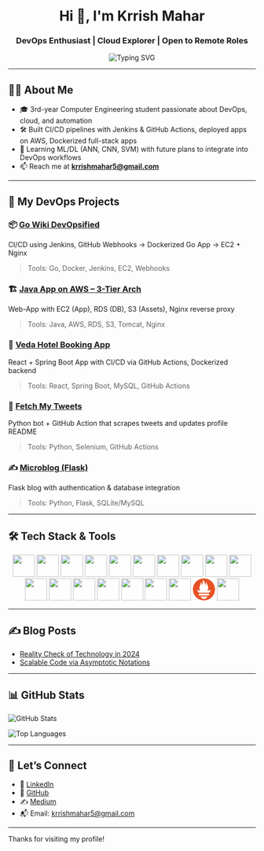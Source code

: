 <h1 align="center">Hi 👋, I'm Krrish Mahar</h1>
<h3 align="center">DevOps Enthusiast | Cloud Explorer | Open to Remote Roles</h3>

<p align="center">
  <img src="https://readme-typing-svg.herokuapp.com?font=Fira+Code&duration=2000&pause=1000&center=true&vCenter=true&width=435&lines=DevOps+Engineer+in+training;AWS+%7C+Docker+%7C+K8s+%7C+CI%2FCD;Always+Learning+Something+New" alt="Typing SVG" />
</p>

---

## 👨‍💻 About Me

- 🎓 3rd-year Computer Engineering student passionate about DevOps, cloud, and automation
- 🛠️ Built CI/CD pipelines with Jenkins & GitHub Actions, deployed apps on AWS, Dockerized full-stack apps
- 🤖 Learning ML/DL (ANN, CNN, SVM) with future plans to integrate into DevOps workflows
- 📫 Reach me at **krrishmahar5@gmail.com**

---

## 🔨 My DevOps Projects

### 📦 [Go Wiki DevOpsified](https://github.com/krrishmahar/go-wiki-devopsified)
CI/CD using Jenkins, GitHub Webhooks → Dockerized Go App → EC2 + Nginx  
> Tools: Go, Docker, Jenkins, EC2, Webhooks

### 🏗️ [Java App on AWS – 3-Tier Arch](https://github.com/krrishmahar/Java-App-on-AWS-3-Tier-Architecture)
Web-App with EC2 (App), RDS (DB), S3 (Assets), Nginx reverse proxy  
> Tools: Java, AWS, RDS, S3, Tomcat, Nginx

### 🏨 [Veda Hotel Booking App](https://github.com/krrishmahar/veda-app)
React + Spring Boot App with CI/CD via GitHub Actions, Dockerized backend  
> Tools: React, Spring Boot, MySQL, GitHub Actions

### 🤖 [Fetch My Tweets](https://github.com/krrishmahar/fetch-tweets)
Python bot + GitHub Action that scrapes tweets and updates profile README  
> Tools: Python, Selenium, GitHub Actions

### ✍️ [Microblog (Flask)](https://github.com/krrishmahar/my-microblog)
Flask blog with authentication & database integration  
> Tools: Python, Flask, SQLite/MySQL

---

## 🛠️ Tech Stack & Tools

<p align="center">
  <!-- Programming Languages -->
  <img src="https://cdn.jsdelivr.net/gh/devicons/devicon/icons/python/python-original.svg" width="45" height="45"/>
  <img src="https://cdn.jsdelivr.net/gh/devicons/devicon/icons/go/go-original.svg" width="45" height="45"/>
  <img src="https://cdn.jsdelivr.net/gh/devicons/devicon/icons/java/java-original.svg" width="45" height="45"/>
  <img src="https://cdn.jsdelivr.net/gh/devicons/devicon/icons/javascript/javascript-original.svg" width="45" height="45"/>
  
  <!-- DevOps Tools -->
  <img src="https://cdn.jsdelivr.net/gh/devicons/devicon/icons/docker/docker-original.svg" width="45" height="45"/>
  <img src="https://cdn.jsdelivr.net/gh/devicons/devicon/icons/kubernetes/kubernetes-plain.svg" width="45" height="45"/>
  <img src="https://cdn.jsdelivr.net/gh/devicons/devicon/icons/jenkins/jenkins-original.svg" width="45" height="45"/>
  <img src="https://cdn.jsdelivr.net/gh/devicons/devicon/icons/linux/linux-original.svg" width="45" height="45"/>
  <img src="https://cdn.jsdelivr.net/gh/devicons/devicon/icons/terraform/terraform-original.svg" width="45" height="45"/>

  <!-- Cloud -->
  <img src="https://cdn.jsdelivr.net/gh/devicons/devicon@latest/icons/amazonwebservices/amazonwebservices-plain-wordmark.svg"  width="45" height="45"/>

  <!-- Web Frameworks -->
  <img src="https://cdn.jsdelivr.net/gh/devicons/devicon/icons/react/react-original.svg" width="45" height="45"/>
  <img src="https://cdn.jsdelivr.net/gh/devicons/devicon/icons/spring/spring-original.svg" width="45" height="45"/>
  <img src="https://cdn.jsdelivr.net/gh/devicons/devicon@latest/icons/flask/flask-original-wordmark.svg" width="45" height="45"/>

  <!-- Databases -->
  <img src="https://cdn.jsdelivr.net/gh/devicons/devicon/icons/mysql/mysql-original.svg" width="45" height="45"/>
  <img src="https://cdn.jsdelivr.net/gh/devicons/devicon/icons/postgresql/postgresql-original.svg" width="45" height="45"/>

  <!-- ML Libraries -->
  <img src="https://cdn.jsdelivr.net/gh/devicons/devicon/icons/pytorch/pytorch-original.svg" width="45" height="45"/>
  <img src="https://cdn.jsdelivr.net/gh/devicons/devicon@latest/icons/scikitlearn/scikitlearn-original.svg" width="45" height="45"/>

  <!-- Monitoring -->
  <img src="https://raw.githubusercontent.com/devicons/devicon/master/icons/prometheus/prometheus-original.svg" width="45" height="45"/>
  <img src="https://raw.githubusercontent.com/gilbarbara/logos/master/logos/grafana.svg" width="45" height="45"/>
</p>

---


## ✍️ Blog Posts

- [Reality Check of Technology in 2024](https://medium.com/@krrishmahar5/reality-check-of-technology-in-2024-f3df714dc564)
- [Scalable Code via Asymptotic Notations](https://medium.com/@krrishmahar5/scalable-code-via-asymptotic-notations-606050d27c57)

---

## 📊 GitHub Stats

![GitHub Stats](https://github-readme-stats.vercel.app/api?username=krrishmahar&show_icons=true&theme=radical)

<!-- Language stats based only on selected main projects -->
![Top Languages](https://github-readme-stats.vercel.app/api/top-langs/?username=krrishmahar&layout=compact&theme=radical&repo=go-wiki-devopsified,Java-App-on-AWS-3-Tier-Architecture,veda-app,veda-app-backend,my-microblog,fetch-tweets)

---

## 🤝 Let’s Connect

- 💼 [LinkedIn](https://linkedin.com/in/krrish-mahar)
- 🐙 [GitHub](https://github.com/krrishmahar)
- ✍️ [Medium](https://medium.com/@krrishmahar5)
- 📬 Email: krrishmahar5@gmail.com

---

Thanks for visiting my profile!
